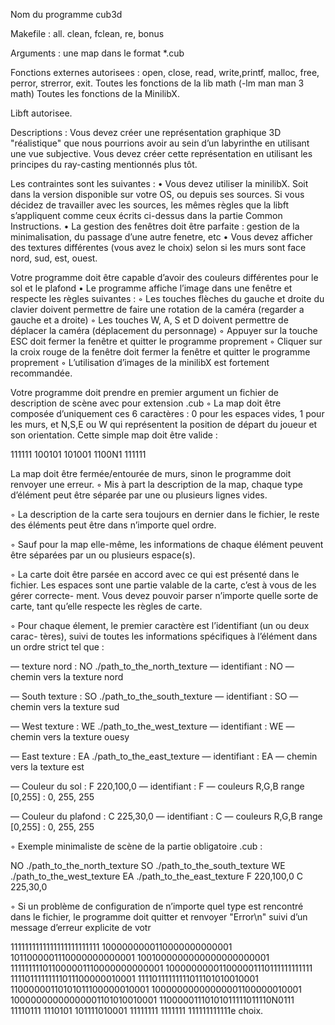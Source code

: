 Nom du programme cub3d


Makefile : all. clean, fclean, re, bonus

Arguments : une map dans le format *.cub

Fonctions externes autorisees : open, close, read, write,printf, malloc, free, perror, strerror, exit. Toutes les fonctions de la lib math (-lm man man 3 math)
Toutes les fonctions de la MinilibX.

Libft autorisee.

Descriptions : Vous devez créer une représentation graphique 3D
"réalistique" que nous pourrions avoir au sein d’un
labyrinthe en utilisant une vue subjective. Vous
devez créer cette représentation en utilisant les
principes du ray-casting mentionnés plus tôt.


Les contraintes sont les suivantes :
• Vous devez utiliser la minilibX. Soit dans la version disponible sur votre OS,
ou depuis ses sources. Si vous décidez de travailler avec les sources, les mêmes
règles que la libft s’appliquent comme ceux écrits ci-dessus dans la partie Common
Instructions.
• La gestion des fenêtres doit être parfaite : gestion de la minimalisation, du passage d’une autre fenetre, etc
• Vous devez afficher des textures différentes (vous avez le choix) selon si les murs sont face nord, sud, est, ouest.


Votre programme doit être capable d’avoir des couleurs différentes pour le sol et
le plafond
• Le programme affiche l’image dans une fenêtre et respecte les règles suivantes :
◦ Les touches flèches du gauche et droite du clavier doivent permettre de faire
une rotation de la caméra (regarder a gauche et a droite)
◦ Les touches W, A, S et D doivent permettre de déplacer la caméra (déplacement
du personnage)
◦ Appuyer sur la touche ESC doit fermer la fenêtre et quitter le programme
proprement
◦ Cliquer sur la croix rouge de la fenêtre doit fermer la fenêtre et quitter le
programme proprement
◦ L’utilisation d’images de la minilibX est fortement recommandée.

Votre programme doit prendre en premier argument un fichier de description de
scène avec pour extension .cub
◦ La map doit être composée d’uniquement ces 6 caractères : 0 pour les espaces
vides, 1 pour les murs, et N,S,E ou W qui représentent la position de départ
du joueur et son orientation.
Cette simple map doit être valide :

111111
100101
101001
1100N1
111111


La map doit être fermée/entourée de murs, sinon le programme doit renvoyer
une erreur.
◦ Mis à part la description de la map, chaque type d’élément peut être séparée
par une ou plusieurs lignes vides.

◦ La description de la carte sera toujours en dernier dans le fichier, le reste des
éléments peut être dans n’importe quel ordre.

◦ Sauf pour la map elle-même, les informations de chaque élément peuvent être
séparées par un ou plusieurs espace(s).

◦ La carte doit être parsée en accord avec ce qui est présenté dans le fichier. Les
espaces sont une partie valable de la carte, c’est à vous de les gérer correcte-
ment. Vous devez pouvoir parser n’importe quelle sorte de carte, tant qu’elle
respecte les règles de carte.


◦ Pour chaque élement, le premier caractère est l’identifiant (un ou deux carac-
tères), suivi de toutes les informations spécifiques à l’élément dans un ordre
strict tel que :

— texture nord :
NO ./path_to_the_north_texture
    — identifiant : NO
    — chemin vers la texture nord
    

— South texture :
SO ./path_to_the_south_texture
    — identifiant : SO
    — chemin vers la texture sud

— West texture :
WE ./path_to_the_west_texture
    — identifiant : WE
    — chemin vers la texture ouesy

— East texture :
EA ./path_to_the_east_texture
    — identifiant : EA
    — chemin vers la texture est

— Couleur du sol :
F 220,100,0
    — identifiant : F
    — couleurs R,G,B range [0,255] : 0, 255, 255

    
— Couleur du plafond :
C 225,30,0
    — identifiant : C
    — couleurs R,G,B range [0,255] : 0, 255, 255

◦ Exemple minimaliste de scène de la partie obligatoire .cub :

NO ./path_to_the_north_texture
SO ./path_to_the_south_texture
WE ./path_to_the_west_texture
EA ./path_to_the_east_texture
F 220,100,0
C 225,30,0



◦ Si un problème de configuration de n’importe quel type est rencontré dans
le fichier, le programme doit quitter et renvoyer "Error\n" suivi d’un message
d’erreur explicite de votr

1111111111111111111111111
1000000000110000000000001
1011000001110000000000001
1001000000000000000000001
111111111011000001110000000000001
100000000011000001110111111111111
11110111111111011100000010001
11110111111111011101010010001
11000000110101011100000010001
10000000000000001100000010001
10000000000000001101010010001
11000001110101011111011110N0111
11110111 1110101 101111010001
11111111 1111111 111111111111e choix.